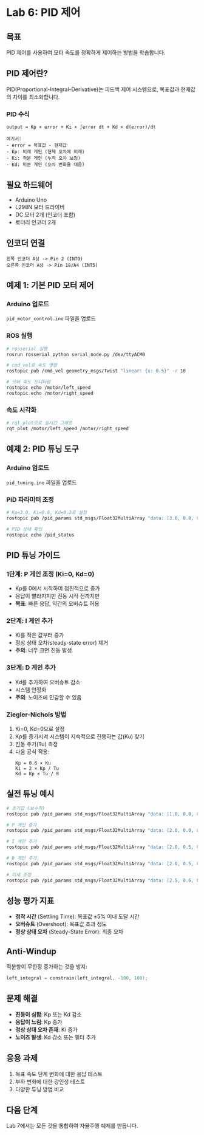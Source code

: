 # Lab 6: PID 제어

## 목표
PID 제어를 사용하여 모터 속도를 정확하게 제어하는 방법을 학습합니다.

## PID 제어란?
PID(Proportional-Integral-Derivative)는 피드백 제어 시스템으로, 목표값과 현재값의 차이를 최소화합니다.

### PID 수식
```
output = Kp × error + Ki × ∫error dt + Kd × d(error)/dt

여기서:
- error = 목표값 - 현재값
- Kp: 비례 게인 (현재 오차에 비례)
- Ki: 적분 게인 (누적 오차 보정)
- Kd: 미분 게인 (오차 변화율 대응)
```

## 필요 하드웨어
- Arduino Uno
- L298N 모터 드라이버
- DC 모터 2개 (인코더 포함)
- 로터리 인코더 2개

## 인코더 연결
```
왼쪽 인코더 A상 -> Pin 2 (INT0)
오른쪽 인코더 A상 -> Pin 18/A4 (INT5)
```

## 예제 1: 기본 PID 모터 제어

### Arduino 업로드
`pid_motor_control.ino` 파일을 업로드

### ROS 실행
```bash
# rosserial 실행
rosrun rosserial_python serial_node.py /dev/ttyACM0

# cmd_vel로 속도 명령
rostopic pub /cmd_vel geometry_msgs/Twist "linear: {x: 0.5}" -r 10

# 모터 속도 모니터링
rostopic echo /motor/left_speed
rostopic echo /motor/right_speed
```

### 속도 시각화
```bash
# rqt_plot으로 실시간 그래프
rqt_plot /motor/left_speed /motor/right_speed
```

## 예제 2: PID 튜닝 도구

### Arduino 업로드
`pid_tuning.ino` 파일을 업로드

### PID 파라미터 조정
```bash
# Kp=3.0, Ki=0.8, Kd=0.2로 설정
rostopic pub /pid_params std_msgs/Float32MultiArray "data: [3.0, 0.8, 0.2]"

# PID 상태 확인
rostopic echo /pid_status
```

## PID 튜닝 가이드

### 1단계: P 게인 조정 (Ki=0, Kd=0)
- Kp를 0에서 시작하여 점진적으로 증가
- 응답이 빨라지지만 진동 시작 전까지만
- **목표**: 빠른 응답, 약간의 오버슈트 허용

### 2단계: I 게인 추가
- Ki를 작은 값부터 증가
- 정상 상태 오차(steady-state error) 제거
- **주의**: 너무 크면 진동 발생

### 3단계: D 게인 추가
- Kd를 추가하여 오버슈트 감소
- 시스템 안정화
- **주의**: 노이즈에 민감할 수 있음

### Ziegler-Nichols 방법
1. Ki=0, Kd=0으로 설정
2. Kp를 증가시켜 시스템이 지속적으로 진동하는 값(Ku) 찾기
3. 진동 주기(Tu) 측정
4. 다음 공식 적용:
   ```
   Kp = 0.6 × Ku
   Ki = 2 × Kp / Tu
   Kd = Kp × Tu / 8
   ```

## 실전 튜닝 예시
```bash
# 초기값 (보수적)
rostopic pub /pid_params std_msgs/Float32MultiArray "data: [1.0, 0.0, 0.0]"

# P 게인 증가
rostopic pub /pid_params std_msgs/Float32MultiArray "data: [2.0, 0.0, 0.0]"

# I 게인 추가
rostopic pub /pid_params std_msgs/Float32MultiArray "data: [2.0, 0.5, 0.0]"

# D 게인 추가
rostopic pub /pid_params std_msgs/Float32MultiArray "data: [2.0, 0.5, 0.1]"

# 미세 조정
rostopic pub /pid_params std_msgs/Float32MultiArray "data: [2.5, 0.6, 0.15]"
```

## 성능 평가 지표
- **정착 시간** (Settling Time): 목표값 ±5% 이내 도달 시간
- **오버슈트** (Overshoot): 목표값 초과 정도
- **정상 상태 오차** (Steady-State Error): 최종 오차

## Anti-Windup
적분항이 무한정 증가하는 것을 방지:
```cpp
left_integral = constrain(left_integral, -100, 100);
```

## 문제 해결
- **진동이 심함**: Kp 또는 Kd 감소
- **응답이 느림**: Kp 증가
- **정상 상태 오차 존재**: Ki 증가
- **노이즈 발생**: Kd 감소 또는 필터 추가

## 응용 과제
1. 목표 속도 단계 변화에 대한 응답 테스트
2. 부하 변화에 대한 강인성 테스트
3. 다양한 튜닝 방법 비교

## 다음 단계
Lab 7에서는 모든 것을 통합하여 자율주행 예제를 만듭니다.
